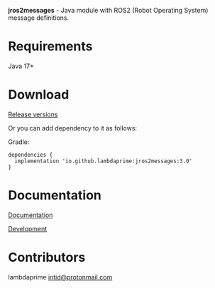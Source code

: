 **jros2messages** - Java module with ROS2 (Robot Operating System) message definitions.

# Requirements

Java 17+

# Download

[Release versions](jros2messages/release/CHANGELOG.md)

Or you can add dependency to it as follows:

Gradle:

```
dependencies {
  implementation 'io.github.lambdaprime:jros2messages:3.0'
}
```

# Documentation

[Documentation](http://portal2.atwebpages.com/jrosclient)

[Development](DEVELOPMENT.md)

# Contributors

lambdaprime <intid@protonmail.com>
